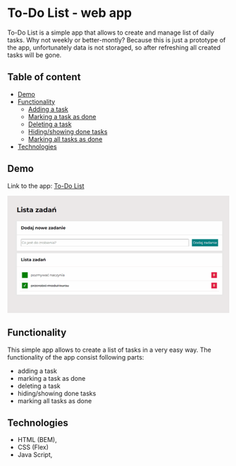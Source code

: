 # To-Do List - web app
To-Do List is a simple app that allows to create and manage list of daily tasks. Why not weekly or better-montly? Because this is just a prototype of the app, unfortunately data is not storaged, so after refreshing all created tasks will be gone.

## Table of content 
* [Demo](#demo)
* [Functionality](#functionality)
    * [Adding a task](#adding_a_task)
    * [Marking a task as done](#marking_a_task_as_done)
    * [Deleting a task](#deleting_a_task)
    * [Hiding/showing done tasks](#hiding/showing_done_tasks)
    * [Marking all tasks as done](#marking_all_tasks_as_done)
* [Technologies](#technologies)

## Demo
Link to the app: [To-Do List](https://weronikabrozek.github.io/To-Do-List/)

![demo](images/example_of_use.gif)
## Functionality
This simple app allows to create a list of tasks in a very easy way. The functionality of the app consist following parts:
* adding a task
* marking a task as done
* deleting a task
* hiding/showing done tasks
* marking all tasks as done
## Technologies
* HTML (BEM),
* CSS (Flex)
* Java Script,